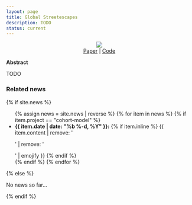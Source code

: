 ```yaml
---
layout: page
title: Global Streetescapes
description: TODO
status: current
---
```


<center>
  <img src="/assets/img/TODO"> <br />
   <a href="">Paper</a> |
   <a href="https://github.com/ualsg/global-streetscapes">Code</a>
</center>

**Abstract**

TODO

<div>
<h3> Related news</h3>
  {% if site.news  %}
    <ul>
    {% assign news = site.news | reverse %}
    {% for item in news %}
      {% if item.project == "cohort-model" %}
      <li>
        <strong>{{ item.date | date: "%b %-d, %Y" }}:</strong>
          {% if item.inline %}
            {{ item.content | remove: '<p>' | remove: '</p>' | emojify }}
          {% endif %}
      </li>
      {% endif %}
    {% endfor %}
    </ul>
  {% else %}
    <p>No news so far...</p>
  {% endif %}
</div>
